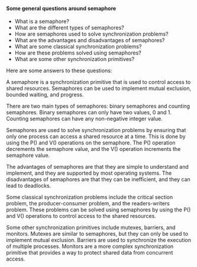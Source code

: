 #### Some general questions around semaphore

- What is a semaphore?
- What are the different types of semaphores?
- How are semaphores used to solve synchronization problems?
- What are the advantages and disadvantages of semaphores?
- What are some classical synchronization problems?
- How are these problems solved using semaphores?
- What are some other synchronization primitives?

Here are some answers to these questions:

A semaphore is a synchronization primitive that is used to control access to shared resources. Semaphores can be used to implement mutual exclusion, bounded waiting, and progress.

There are two main types of semaphores: binary semaphores and counting semaphores. Binary semaphores can only have two values, 0 and 1. Counting semaphores can have any non-negative integer value.

Semaphores are used to solve synchronization problems by ensuring that only one process can access a shared resource at a time. This is done by using the P() and V() operations on the semaphore. The P() operation decrements the semaphore value, and the V() operation increments the semaphore value.

The advantages of semaphores are that they are simple to understand and implement, and they are supported by most operating systems. The disadvantages of semaphores are that they can be inefficient, and they can lead to deadlocks.

Some classical synchronization problems include the critical section problem, the producer-consumer problem, and the readers-writers problem. These problems can be solved using semaphores by using the P() and V() operations to control access to the shared resources.

Some other synchronization primitives include mutexes, barriers, and monitors. Mutexes are similar to semaphores, but they can only be used to implement mutual exclusion. Barriers are used to synchronize the execution of multiple processes. Monitors are a more complex synchronization primitive that provides a way to protect shared data from concurrent access.